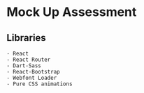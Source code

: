 # Mock Up Assessment

## Libraries

    - React
    - React Router
    - Dart-Sass
    - React-Bootstrap
    - Webfont Loader
    - Pure CSS animations